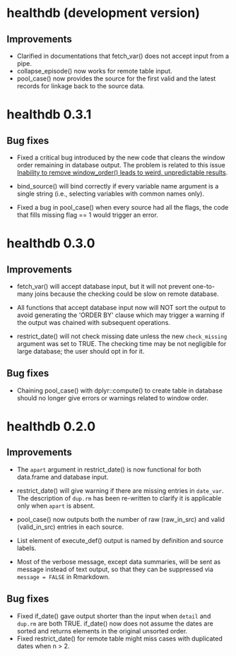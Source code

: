 # healthdb (development version)

## Improvements

-   Clarified in documentations that fetch_var() does not accept input from a pipe.
-   collapse_episode() now works for remote table input.
-   pool_case() now provides the source for the first valid and the latest records for linkage back to the source data.

# healthdb 0.3.1

## Bug fixes

-   Fixed a critical bug introduced by the new code that cleans the window order remaining in database output. The problem is related to this issue [Inability to remove window_order() leads to weird, unpredictable results](https://github.com/tidyverse/dbplyr/issues/1248).

-   bind_source() will bind correctly if every variable name argument is a single string (i.e., selecting variables with common names only).

-   Fixed a bug in pool_case() when every source had all the flags, the code that fills missing flag == 1 would trigger an error.

# healthdb 0.3.0

## Improvements

-   fetch_var() will accept database input, but it will not prevent one-to-many joins because the checking could be slow on remote database.

-   All functions that accept database input now will NOT sort the output to avoid generating the 'ORDER BY' clause which may trigger a warning if the output was chained with subsequent operations.

-   restrict_date() will not check missing date unless the new `check_missing` argument was set to TRUE. The checking time may be not negligible for large database; the user should opt in for it.

## Bug fixes

-   Chaining pool_case() with dplyr::compute() to create table in database should no longer give errors or warnings related to window order.

# healthdb 0.2.0

## Improvements

-   The `apart` argument in restrict_date() is now functional for both data.frame and database input.

-   restrict_date() will give warning if there are missing entries in `date_var`. The description of `dup.rm` has been re-written to clarify it is applicable only when `apart` is absent.

-   pool_case() now outputs both the number of raw (raw_in_src) and valid (valid_in_src) entries in each source.

-   List element of execute_def() output is named by definition and source labels.

-   Most of the verbose message, except data summaries, will be sent as message instead of text output, so that they can be suppressed via `message = FALSE` in Rmarkdown.

## Bug fixes

-   Fixed if_date() gave output shorter than the input when `detail` and `dup.rm` are both TRUE. if_date() now does not assume the dates are sorted and returns elements in the original unsorted order.
-   Fixed restrict_date() for remote table might miss cases with duplicated dates when n \> 2.
